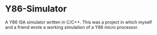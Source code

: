 # Y86-Simulator
A Y86 ISA simulator written in C/C++. This was a project in which myself and a friend wrote a working simulation of a Y86 micro processor.
